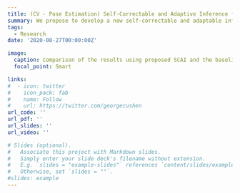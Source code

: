 ```yaml
---
title: (CV - Pose Estimation) Self-Correctable and Adaptive Inference for Generalizable Human Pose Estimation.
summary: We propose to develop a new self-correctable and adaptable inference (SCAI) network to achieve the capability of prediction error characterization and correction, and increase the generalization performance in pose estimation task.
tags:
  - Research
date: '2020-08-27T00:00:00Z'

image:
  caption: Comparison of the results using proposed SCAI and the baseline.
  focal_point: Smart

links:
#  - icon: twitter
#    icon_pack: fab
#    name: Follow
#    url: https://twitter.com/georgecushen
url_code: ''
url_pdf: ''
url_slides: ''
url_video: ''

# Slides (optional).
#   Associate this project with Markdown slides.
#   Simply enter your slide deck's filename without extension.
#   E.g. `slides = "example-slides"` references `content/slides/example-slides.md`.
#   Otherwise, set `slides = ""`.
#slides: example
---
```



